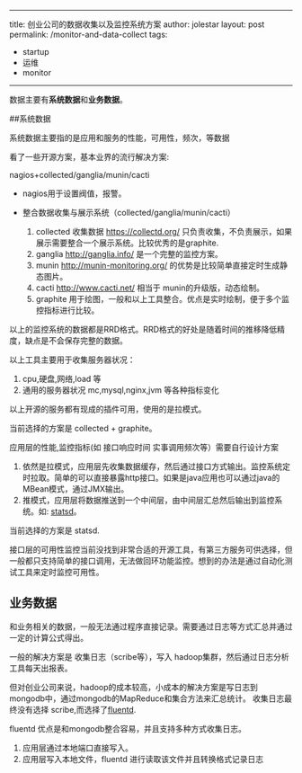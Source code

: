 
---
title: 创业公司的数据收集以及监控系统方案
author: jolestar
layout: post
permalink: /monitor-and-data-collect
tags:
  - startup
  - 运维
  - monitor
  
---


数据主要有**系统数据**和**业务数据**。

##系统数据

系统数据主要指的是应用和服务的性能，可用性，频次，等数据

看了一些开源方案，基本业界的流行解决方案:

nagios+collected/ganglia/munin/cacti

* nagios用于设置阀值，报警。
* 整合数据收集与展示系统（collected/ganglia/munin/cacti）

	1. collected 收集数据 https://collectd.org/   只负责收集，不负责展示，如果展示需要整合一个展示系统。比较优秀的是graphite.
	2. ganglia http://ganglia.info/ 是一个完整的监控方案。
	3. munin http://munin-monitoring.org/ 的优势是比较简单直接定时生成静态图片。
	4. cacti  http://www.cacti.net/ 相当于 munin的升级版，动态绘制。
	5. graphite 用于绘图，一般和以上工具整合。优点是实时绘制，便于多个监控指标进行比较。

以上的监控系统的数据都是RRD格式。RRD格式的好处是随着时间的推移降低精度，缺点是不会保存完整的数据。

以上工具主要用于收集服务器状况：

1. cpu,硬盘,网络,load 等
2. 通用的服务器状况 mc,mysql,nginx,jvm 等各种指标变化

以上开源的服务都有现成的插件可用，使用的是拉模式。

当前选择的方案是 collected + graphite。

应用层的性能,监控指标(如 接口响应时间 实事调用频次等）需要自行设计方案

1. 依然是拉模式，应用层先收集数据缓存，然后通过接口方式输出。监控系统定时拉取。简单的可以直接暴露http接口。如果是java应用也可以通过java的MBean模式，通过JMX输出。
2. 推模式，应用层将数据推送到一个中间层，由中间层汇总然后输出到监控系统。如: [statsd](https://github.com/etsy/statsd/)。

当前选择的方案是 statsd.

接口层的可用性监控当前没找到非常合适的开源工具，有第三方服务可供选择，但一般都只支持简单的接口调用，无法做回环功能监控。想到的办法是通过自动化测试工具来定时监控可用性。

## 业务数据

和业务相关的数据，一般无法通过程序直接记录。需要通过日志等方式汇总并通过一定的计算公式得出。

一般的解决方案是 收集日志（scribe等），写入 hadoop集群，然后通过日志分析工具每天出报表。

但对创业公司来说，hadoop的成本较高，小成本的解决方案是写日志到mongodb中，通过mongodb的MapReduce和集合方法来汇总统计。
收集日志最终没有选择 scribe,而选择了[fluentd](http://fluentd.org/). 

fluentd 优点是和mongodb整合容易，并且支持多种方式收集日志。

1. 应用层通过本地端口直接写入。
2. 应用层写入本地文件，fluentd 进行读取该文件并且转换格式记录日志